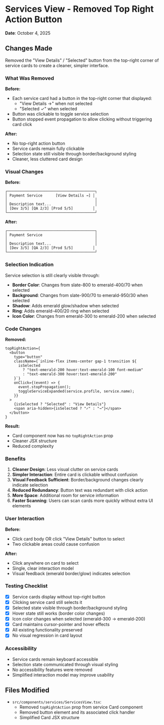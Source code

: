 # Services View - Removed Top Right Action Button

**Date**: October 4, 2025

## Changes Made

Removed the "View Details" / "Selected" button from the top-right corner of service cards to create a cleaner, simpler interface.

### What Was Removed

**Before:**
- Each service card had a button in the top-right corner that displayed:
  - "View Details →" when not selected
  - "Selected ✓" when selected
- Button was clickable to toggle service selection
- Button stopped event propagation to allow clicking without triggering card click

**After:**
- No top-right action button
- Service cards remain fully clickable
- Selection state still visible through border/background styling
- Cleaner, less cluttered card design

### Visual Changes

**Before:**
```
┌────────────────────────────────────────┐
│ Payment Service      [View Details →] │
│                                        │
│ Description text...                    │
│ [Dev 3/5] [QA 2/3] [Prod 5/5]         │
└────────────────────────────────────────┘
```

**After:**
```
┌────────────────────────────────────────┐
│ Payment Service                        │
│                                        │
│ Description text...                    │
│ [Dev 3/5] [QA 2/3] [Prod 5/5]         │
└────────────────────────────────────────┘
```

### Selection Indication

Service selection is still clearly visible through:
- **Border Color**: Changes from slate-800 to emerald-400/70 when selected
- **Background**: Changes from slate-900/70 to emerald-950/30 when selected
- **Shadow**: Adds emerald glow/shadow when selected
- **Ring**: Adds emerald-400/20 ring when selected
- **Icon Color**: Changes from emerald-300 to emerald-200 when selected

### Code Changes

**Removed:**
```tsx
topRightAction={
  <button
    type="button"
    className={`inline-flex items-center gap-1 transition ${
      isSelected 
        ? "text-emerald-200 hover:text-emerald-100 font-medium" 
        : "text-emerald-300 hover:text-emerald-200"
    }`}
    onClick={(event) => {
      event.stopPropagation();
      toggleServiceExpanded(service.profile, service.name);
    }}
  >
    {isSelected ? "Selected" : "View Details"}
    <span aria-hidden>{isSelected ? "✓" : "→"}</span>
  </button>
}
```

**Result:**
- Card component now has no `topRightAction` prop
- Cleaner JSX structure
- Reduced complexity

### Benefits

1. **Cleaner Design**: Less visual clutter on service cards
2. **Simpler Interaction**: Entire card is clickable without confusion
3. **Visual Feedback Sufficient**: Border/background changes clearly indicate selection
4. **Reduced Redundancy**: Button text was redundant with click action
5. **More Space**: Additional room for service information
6. **Faster Scanning**: Users can scan cards more quickly without extra UI elements

### User Interaction

**Before:**
- Click card body OR click "View Details" button to select
- Two clickable areas could cause confusion

**After:**
- Click anywhere on card to select
- Single, clear interaction model
- Visual feedback (emerald border/glow) indicates selection

### Testing Checklist

- [x] Service cards display without top-right button
- [x] Clicking service card still selects it
- [x] Selected state visible through border/background styling
- [x] Hover state still works (border color changes)
- [x] Icon color changes when selected (emerald-300 → emerald-200)
- [x] Card maintains cursor-pointer and hover effects
- [x] All existing functionality preserved
- [x] No visual regression in card layout

### Accessibility

- Service cards remain keyboard accessible
- Selection state communicated through visual styling
- No accessibility features were removed
- Simplified interaction model may improve usability

## Files Modified

- `src/components/services/ServicesView.tsx`:
  - Removed `topRightAction` prop from service Card component
  - Removed button element and its associated click handler
  - Simplified Card JSX structure

